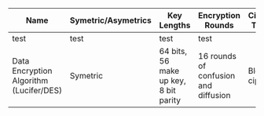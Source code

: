 |Name|Symetric/Asymetrics|Key Lengths|Encryption Rounds| Cipher Type
|----|----|----|----|-----|
|test|test|test|test|  
| Data Encryption Algorithm (Lucifer/DES)| Symetric | 64 bits, 56 make up key, 8 bit parity | 16 rounds of confusion and diffusion | Block cipher
